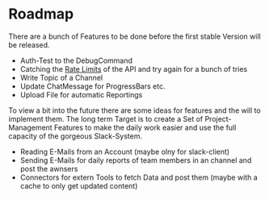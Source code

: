 # Roadmap

There are a bunch of Features to be done before the first stable Version will be released.

* Auth-Test to the DebugCommand
* Catching the [Rate Limits](https://api.slack.com/docs/rate-limits) of the API and try again for a bunch of tries
* Write Topic of a Channel
* Update ChatMessage for ProgressBars etc.
* Upload File for automatic Reportings

To view a bit into the future there are some ideas for features and the will to implement them. The long term Target is to create a Set of Project-Management Features to make the daily work easier and use the full capacity of the gorgeous Slack-System.

* Reading E-Mails from an Account (maybe olny for slack-client)
* Sending E-Mails for daily reports of team members in an channel and post the awnsers
* Connectors for extern Tools to fetch Data and post them (maybe with a cache to only get updated content)
